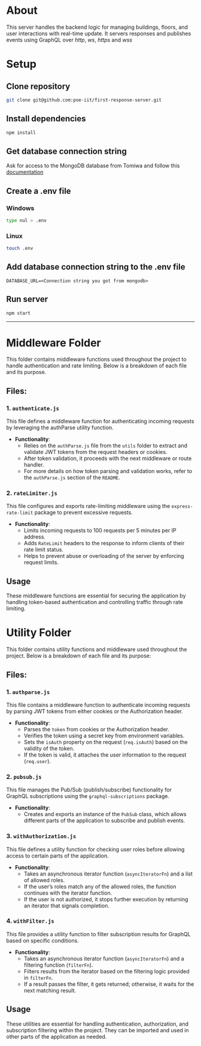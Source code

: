 # About
This server handles the backend logic for managing buildings, floors, and user interactions with real-time update. It servers responses and publishes events using GraphQL over *http*, *ws*, *https* and *wss*

# Setup

## Clone repository
```bash
git clone git@github.com:poe-iit/first-response-server.git
```

## Install dependencies
```bash
npm install
```

## Get database connection string
Ask for access to the MongoDB database from Tomiwa and follow this [documentation](https://www.mongodb.com/docs/guides/atlas/connection-string/ "Get Connection String")

## Create a .env file 
### Windows
```bash
type nul > .env
```
### Linux
```bash
touch .env
```

## Add database connection string to the .env file
```
DATABASE_URL=<Connection string you got from mongodb>
```

## Run server
```bash
npm start
```
----------------------------------------------------------------------------------------------------

# Middleware Folder

This folder contains middleware functions used throughout the project to handle authentication and rate limiting. Below is a breakdown of each file and its purpose.

## Files:

### 1. `authenticate.js`

This file defines a middleware function for authenticating incoming requests by leveraging the authParse utility function.

- **Functionality**:
  - Relies on the `authParse.js` file from the `utils` folder to extract and validate JWT tokens from the request headers or cookies.
  - After token validation, it proceeds with the next middleware or route handler.
  - For more details on how token parsing and validation works, refer to the `authParse.js` section of the `README`.

### 2. `rateLimiter.js`

This file configures and exports rate-limiting middleware using the `express-rate-limit` package to prevent excessive requests.

- **Functionality**:
  - Limits incoming requests to 100 requests per 5 minutes per IP address.
  - Adds `RateLimit` headers to the response to inform clients of their rate limit status.
  - Helps to prevent abuse or overloading of the server by enforcing request limits.

## Usage
These middleware functions are essential for securing the application by handling token-based authentication and controlling traffic through rate limiting.

# Utility Folder

This folder contains utility functions and middleware used throughout the project. Below is a breakdown of each file and its purpose:

## Files:

### 1. `authparse.js`

This file contains a middleware function to authenticate incoming requests by parsing JWT tokens from either cookies or the Authorization header.

- **Functionality**:
  - Parses the `token` from cookies or the Authorization header.
  - Verifies the token using a secret key from environment variables.
  - Sets the `isAuth` property on the request (`req.isAuth`) based on the validity of the token.
  - If the token is valid, it attaches the user information to the request (`req.user`).

### 2. `pubsub.js`

This file manages the Pub/Sub (publish/subscribe) functionality for GraphQL subscriptions using the `graphql-subscriptions` package.

- **Functionality**:
  - Creates and exports an instance of the `PubSub` class, which allows different parts of the application to subscribe and publish events.

### 3. `withAuthorization.js`

This file defines a utility function for checking user roles before allowing access to certain parts of the application.

- **Functionality**:
  - Takes an asynchronous iterator function (`asyncIteratorFn`) and a list of allowed roles.
  - If the user’s roles match any of the allowed roles, the function continues with the iterator function.
  - If the user is not authorized, it stops further execution by returning an iterator that signals completion.

### 4. `withFilter.js`

This file provides a utility function to filter subscription results for GraphQL based on specific conditions.

- **Functionality**:
  - Takes an asynchronous iterator function (`asyncIteratorFn`) and a filtering function (`filterFn`).
  - Filters results from the iterator based on the filtering logic provided in `filterFn`.
  - If a result passes the filter, it gets returned; otherwise, it waits for the next matching result.

## Usage

These utilities are essential for handling authentication, authorization, and subscription filtering within the project. They can be imported and used in other parts of the application as needed.
